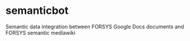 semanticbot
===========

Semantic data integration between FORSYS Google Docs documents and FORSYS semantic mediawiki